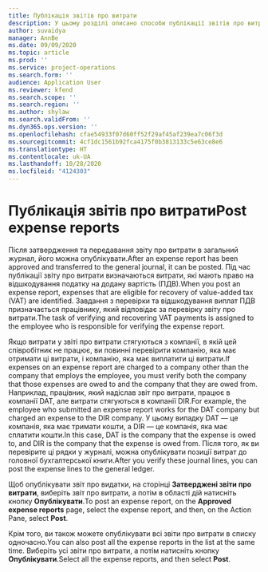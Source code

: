 ```yaml
---
title: Публікація звітів про витрати
description: У цьому розділі описано способи публікації звітів про витрати.
author: suvaidya
manager: AnnBe
ms.date: 09/09/2020
ms.topic: article
ms.prod: ''
ms.service: project-operations
ms.search.form: ''
audience: Application User
ms.reviewer: kfend
ms.search.scope: ''
ms.search.region: ''
ms.author: shylaw
ms.search.validFrom: ''
ms.dyn365.ops.version: ''
ms.openlocfilehash: cfae54933f07d60ff52f29af45af239ea7c06f3d
ms.sourcegitcommit: 4cf1dc1561b92fca4175f0b3813133c5e63ce8e6
ms.translationtype: HT
ms.contentlocale: uk-UA
ms.lasthandoff: 10/28/2020
ms.locfileid: "4124303"
---
```

# <a name="post-expense-reports"></a><span data-ttu-id="bdde8-103">Публікація звітів про витрати</span><span class="sxs-lookup"><span data-stu-id="bdde8-103">Post expense reports</span></span>

<span data-ttu-id="bdde8-104">Після затвердження та передавання звіту про витрати в загальний журнал, його можна опублікувати.</span><span class="sxs-lookup"><span data-stu-id="bdde8-104">After an expense report has been approved and transferred to the general journal, it can be posted.</span></span> <span data-ttu-id="bdde8-105">Під час публікації звіту про витрати визначаються витрати, які мають право на відшкодування податку на додану вартість (ПДВ).</span><span class="sxs-lookup"><span data-stu-id="bdde8-105">When you post an expense report, expenses that are eligible for recovery of value-added tax (VAT) are identified.</span></span> <span data-ttu-id="bdde8-106">Завдання з перевірки та відшкодування виплат ПДВ призначається працівнику, який відповідає за перевірку звіту про витрати.</span><span class="sxs-lookup"><span data-stu-id="bdde8-106">The task of verifying and recovering VAT payments is assigned to the employee who is responsible for verifying the expense report.</span></span>

<span data-ttu-id="bdde8-107">Якщо витрати у звіті про витрати стягуються з компанії, в якій цей співробітник не працює, ви повинні перевірити компанію, яка має отримати ці витрати, і компанію, яка має виплатити ці витрати.</span><span class="sxs-lookup"><span data-stu-id="bdde8-107">If expenses on an expense report are charged to a company other than the company that employs the employee, you must verify both the company that those expenses are owed to and the company that they are owed from.</span></span> <span data-ttu-id="bdde8-108">Наприклад, працівник, який надіслав звіт про витрати, працює в компанії DAT, але витрати стягуються в компанії DIR.</span><span class="sxs-lookup"><span data-stu-id="bdde8-108">For example, the employee who submitted an expense report works for the DAT company but charged an expense to the DIR company.</span></span> <span data-ttu-id="bdde8-109">У цьому випадку DAT — це компанія, яка має тримати кошти, а DIR — це компанія, яка має сплатити кошти.</span><span class="sxs-lookup"><span data-stu-id="bdde8-109">In this case, DAT is the company that the expense is owed to, and DIR is the company that the expense is owed from.</span></span> <span data-ttu-id="bdde8-110">Після того, як ви перевірите ці рядки у журналі, можна опублікувати позиції витрат до головної бухгалтерської книги.</span><span class="sxs-lookup"><span data-stu-id="bdde8-110">After you verify these journal lines, you can post the expense lines to the general ledger.</span></span>

<span data-ttu-id="bdde8-111">Щоб опублікувати звіт про видатки, на сторінці **Затверджені звіти про витрати**, виберіть звіт про витрати, а потім в області дій натисніть кнопку **Опублікувати**.</span><span class="sxs-lookup"><span data-stu-id="bdde8-111">To post an expense report, on the **Approved expense reports** page, select the expense report, and then, on the Action Pane, select **Post**.</span></span>

<span data-ttu-id="bdde8-112">Крім того, ви також можете опублікувати всі звіти про витрати в списку одночасно.</span><span class="sxs-lookup"><span data-stu-id="bdde8-112">You can also post all the expense reports in the list at the same time.</span></span> <span data-ttu-id="bdde8-113">Виберіть усі звіти про витрати, а потім натисніть кнопку **Опублікувати**.</span><span class="sxs-lookup"><span data-stu-id="bdde8-113">Select all the expense reports, and then select **Post**.</span></span>
